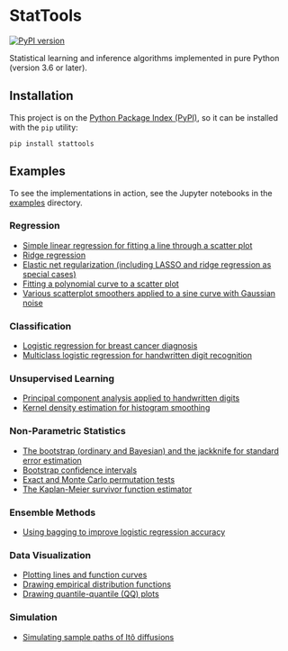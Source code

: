 # StatTools

[![PyPI version](https://badge.fury.io/py/StatTools.svg)](https://badge.fury.io/py/StatTools)

Statistical learning and inference algorithms implemented in pure Python (version 3.6 or later).

## Installation

This project is on the [Python Package Index (PyPI)](https://pypi.org/project/StatTools/), so it can be installed with the `pip` utility:

    pip install stattools


## Examples

To see the implementations in action, see the Jupyter notebooks in the [examples](examples/) directory.

### Regression

* [Simple linear regression for fitting a line through a scatter plot](examples/Simple%20Linear%20Regression.ipynb)
* [Ridge regression](examples/Ridge%20Regression.ipynb)
* [Elastic net regularization (including LASSO and ridge regression as special cases)](examples/Elastic%20Net.ipynb)
* [Fitting a polynomial curve to a scatter plot](examples/Polynomial%20Smoothing.ipynb)
* [Various scatterplot smoothers applied to a sine curve with Gaussian noise](examples/Scatterplot%20Smoothers.ipynb)

### Classification

* [Logistic regression for breast cancer diagnosis](examples/Logistic%20Regression.ipynb)
* [Multiclass logistic regression for handwritten digit recognition](examples/Multiclass%20Logistic%20Regression.ipynb)

### Unsupervised Learning
* [Principal component analysis applied to handwritten digits](examples/Principal%20Component%20Analysis.ipynb)
* [Kernel density estimation for histogram smoothing](examples/Kernel%20Density%20Estimation.ipynb)

### Non-Parametric Statistics

* [The bootstrap (ordinary and Bayesian) and the jackknife for standard error estimation](examples/Bootstrap%20and%20Jackknife.ipynb)
* [Bootstrap confidence intervals](examples/Bootstrap%20Confidence%20Intervals.ipynb)
* [Exact and Monte Carlo permutation tests](examples/Permutation%20Test.ipynb)
* [The Kaplan-Meier survivor function estimator](examples/Kaplan-Meier%20Estimator.ipynb)

### Ensemble Methods

* [Using bagging to improve logistic regression accuracy](examples/Bagging%20Logistic%20Regression.ipynb)

### Data Visualization

* [Plotting lines and function curves](examples/Plotting%20Lines%20and%20Functions.ipynb)
* [Drawing empirical distribution functions](examples/Empirical%20Distribution%20Functions.ipynb)
* [Drawing quantile-quantile (QQ) plots](examples/Quantile-Quantile%20Plots.ipynb)

### Simulation

* [Simulating sample paths of Itô diffusions](examples/Ito%20Diffusions.ipynb)
